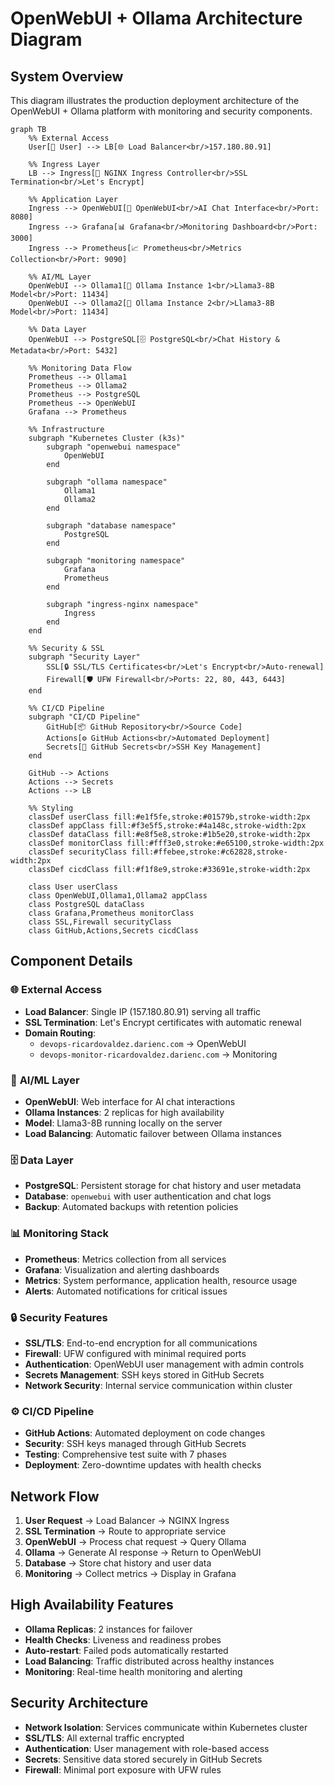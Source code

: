 # OpenWebUI + Ollama Architecture Diagram

## System Overview

This diagram illustrates the production deployment architecture of the OpenWebUI + Ollama platform with monitoring and security components.

```mermaid
graph TB
    %% External Access
    User[👤 User] --> LB[🌐 Load Balancer<br/>157.180.80.91]
    
    %% Ingress Layer
    LB --> Ingress[🔀 NGINX Ingress Controller<br/>SSL Termination<br/>Let's Encrypt]
    
    %% Application Layer
    Ingress --> OpenWebUI[🤖 OpenWebUI<br/>AI Chat Interface<br/>Port: 8080]
    Ingress --> Grafana[📊 Grafana<br/>Monitoring Dashboard<br/>Port: 3000]
    Ingress --> Prometheus[📈 Prometheus<br/>Metrics Collection<br/>Port: 9090]
    
    %% AI/ML Layer
    OpenWebUI --> Ollama1[🧠 Ollama Instance 1<br/>Llama3-8B Model<br/>Port: 11434]
    OpenWebUI --> Ollama2[🧠 Ollama Instance 2<br/>Llama3-8B Model<br/>Port: 11434]
    
    %% Data Layer
    OpenWebUI --> PostgreSQL[🗄️ PostgreSQL<br/>Chat History & Metadata<br/>Port: 5432]
    
    %% Monitoring Data Flow
    Prometheus --> Ollama1
    Prometheus --> Ollama2
    Prometheus --> PostgreSQL
    Prometheus --> OpenWebUI
    Grafana --> Prometheus
    
    %% Infrastructure
    subgraph "Kubernetes Cluster (k3s)"
        subgraph "openwebui namespace"
            OpenWebUI
        end
        
        subgraph "ollama namespace"
            Ollama1
            Ollama2
        end
        
        subgraph "database namespace"
            PostgreSQL
        end
        
        subgraph "monitoring namespace"
            Grafana
            Prometheus
        end
        
        subgraph "ingress-nginx namespace"
            Ingress
        end
    end
    
    %% Security & SSL
    subgraph "Security Layer"
        SSL[🔒 SSL/TLS Certificates<br/>Let's Encrypt<br/>Auto-renewal]
        Firewall[🛡️ UFW Firewall<br/>Ports: 22, 80, 443, 6443]
    end
    
    %% CI/CD Pipeline
    subgraph "CI/CD Pipeline"
        GitHub[📦 GitHub Repository<br/>Source Code]
        Actions[⚙️ GitHub Actions<br/>Automated Deployment]
        Secrets[🔐 GitHub Secrets<br/>SSH Key Management]
    end
    
    GitHub --> Actions
    Actions --> Secrets
    Actions --> LB
    
    %% Styling
    classDef userClass fill:#e1f5fe,stroke:#01579b,stroke-width:2px
    classDef appClass fill:#f3e5f5,stroke:#4a148c,stroke-width:2px
    classDef dataClass fill:#e8f5e8,stroke:#1b5e20,stroke-width:2px
    classDef monitorClass fill:#fff3e0,stroke:#e65100,stroke-width:2px
    classDef securityClass fill:#ffebee,stroke:#c62828,stroke-width:2px
    classDef cicdClass fill:#f1f8e9,stroke:#33691e,stroke-width:2px
    
    class User userClass
    class OpenWebUI,Ollama1,Ollama2 appClass
    class PostgreSQL dataClass
    class Grafana,Prometheus monitorClass
    class SSL,Firewall securityClass
    class GitHub,Actions,Secrets cicdClass
```

## Component Details

### 🌐 **External Access**
- **Load Balancer**: Single IP (157.180.80.91) serving all traffic
- **SSL Termination**: Let's Encrypt certificates with automatic renewal
- **Domain Routing**: 
  - `devops-ricardovaldez.darienc.com` → OpenWebUI
  - `devops-monitor-ricardovaldez.darienc.com` → Monitoring

### 🤖 **AI/ML Layer**
- **OpenWebUI**: Web interface for AI chat interactions
- **Ollama Instances**: 2 replicas for high availability
- **Model**: Llama3-8B running locally on the server
- **Load Balancing**: Automatic failover between Ollama instances

### 🗄️ **Data Layer**
- **PostgreSQL**: Persistent storage for chat history and user metadata
- **Database**: `openwebui` with user authentication and chat logs
- **Backup**: Automated backups with retention policies

### 📊 **Monitoring Stack**
- **Prometheus**: Metrics collection from all services
- **Grafana**: Visualization and alerting dashboards
- **Metrics**: System performance, application health, resource usage
- **Alerts**: Automated notifications for critical issues

### 🔒 **Security Features**
- **SSL/TLS**: End-to-end encryption for all communications
- **Firewall**: UFW configured with minimal required ports
- **Authentication**: OpenWebUI user management with admin controls
- **Secrets Management**: SSH keys stored in GitHub Secrets
- **Network Security**: Internal service communication within cluster

### ⚙️ **CI/CD Pipeline**
- **GitHub Actions**: Automated deployment on code changes
- **Security**: SSH keys managed through GitHub Secrets
- **Testing**: Comprehensive test suite with 7 phases
- **Deployment**: Zero-downtime updates with health checks

## Network Flow

1. **User Request** → Load Balancer → NGINX Ingress
2. **SSL Termination** → Route to appropriate service
3. **OpenWebUI** → Process chat request → Query Ollama
4. **Ollama** → Generate AI response → Return to OpenWebUI
5. **Database** → Store chat history and user data
6. **Monitoring** → Collect metrics → Display in Grafana

## High Availability Features

- **Ollama Replicas**: 2 instances for failover
- **Health Checks**: Liveness and readiness probes
- **Auto-restart**: Failed pods automatically restarted
- **Load Balancing**: Traffic distributed across healthy instances
- **Monitoring**: Real-time health monitoring and alerting

## Security Architecture

- **Network Isolation**: Services communicate within Kubernetes cluster
- **SSL/TLS**: All external traffic encrypted
- **Authentication**: User management with role-based access
- **Secrets**: Sensitive data stored securely in GitHub Secrets
- **Firewall**: Minimal port exposure with UFW rules

